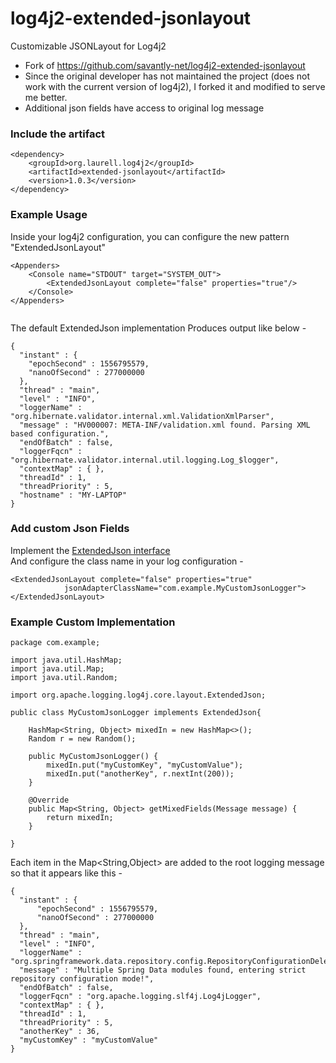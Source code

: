 # log4j2-extended-jsonlayout
Customizable JSONLayout for Log4j2
- Fork of https://github.com/savantly-net/log4j2-extended-jsonlayout
- Since the original developer has not maintained the project (does not work with the current version of log4j2), I forked it and modified to serve me better.
- Additional json fields have access to original log message

### Include the artifact  
```
<dependency>
    <groupId>org.laurell.log4j2</groupId>
    <artifactId>extended-jsonlayout</artifactId>
    <version>1.0.3</version>
</dependency>
```

### Example Usage  

Inside your log4j2 configuration, you can configure the new pattern "ExtendedJsonLayout"

``` 
<Appenders>
    <Console name="STDOUT" target="SYSTEM_OUT">
        <ExtendedJsonLayout complete="false" properties="true"/>
    </Console>
</Appenders>
	
```  

The default ExtendedJson implementation Produces output like below -  
```
{
  "instant" : {
    "epochSecond" : 1556795579,
    "nanoOfSecond" : 277000000
  },
  "thread" : "main",
  "level" : "INFO",
  "loggerName" : "org.hibernate.validator.internal.xml.ValidationXmlParser",
  "message" : "HV000007: META-INF/validation.xml found. Parsing XML based configuration.",
  "endOfBatch" : false,
  "loggerFqcn" : "org.hibernate.validator.internal.util.logging.Log_$logger",
  "contextMap" : { },
  "threadId" : 1,
  "threadPriority" : 5,
  "hostname" : "MY-LAPTOP"
}
``` 



### Add custom Json Fields  

Implement the [ExtendedJson interface](./src/main/java/org/apache/logging/log4j/core/layout/ExtendedJson.java)  
And configure the class name in your log configuration -  

``` 
<ExtendedJsonLayout complete="false" properties="true" 
            jsonAdapterClassName="com.example.MyCustomJsonLogger">
</ExtendedJsonLayout>
```


### Example Custom Implementation  

```
package com.example;

import java.util.HashMap;
import java.util.Map;
import java.util.Random;

import org.apache.logging.log4j.core.layout.ExtendedJson;

public class MyCustomJsonLogger implements ExtendedJson{
	
	HashMap<String, Object> mixedIn = new HashMap<>();
	Random r = new Random();
	
	public MyCustomJsonLogger() {
		mixedIn.put("myCustomKey", "myCustomValue");
		mixedIn.put("anotherKey", r.nextInt(200));
	}

	@Override
	public Map<String, Object> getMixedFields(Message message) {
		return mixedIn;
	}

}

```   

Each item in the Map<String,Object> are added to the root logging message so that it appears like this -  

```
{
  "instant" : {
      "epochSecond" : 1556795579,
      "nanoOfSecond" : 277000000
  },
  "thread" : "main",
  "level" : "INFO",
  "loggerName" : "org.springframework.data.repository.config.RepositoryConfigurationDelegate",
  "message" : "Multiple Spring Data modules found, entering strict repository configuration mode!",
  "endOfBatch" : false,
  "loggerFqcn" : "org.apache.logging.slf4j.Log4jLogger",
  "contextMap" : { },
  "threadId" : 1,
  "threadPriority" : 5,
  "anotherKey" : 36,
  "myCustomKey" : "myCustomValue"
}
```
